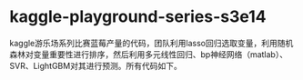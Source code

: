 # kaggle-playground-series-s3e14
kaggle游乐场系列比赛蓝莓产量的代码，团队利用lasso回归选取变量，利用随机森林对变量重要性进行排序，然后利用多元线性回归、bp神经网络（matlab）、SVR、LightGBM对其进行预测。所有代码如下。
